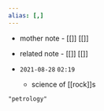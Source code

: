 ```yaml
---
alias: [,]
---
```

- mother note - [[]] [[]]
- related note - [[]] [[]]

- `2021-08-28`  `02:19`
	- science of [[rock]]s
```query
"petrology"
```